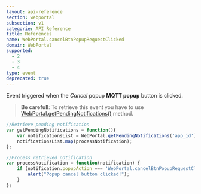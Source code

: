 ```yaml
---
layout: api-reference
section: webportal
subsection: v1
categorie: API Reference
title: References
name: WebPortal.cancelBtnPopupRequestClicked
domain: WebPortal
supported:
  - 2
  - 3
  - 4
type: event
deprecated: true
---
```


Event triggered when the *Cancel* popup **MQTT popup** button is clicked.

> **Be carefull**: To retrieve this event you have to use [WebPortal.getPendingNotifications()]({{site.baseurl}}/webportal/v1/api-reference/webportal-getpendingnotifications#article) method.

```javascript
//Retrieve pending notification
var getPendingNotifications = function(){
	var notificationsList = WebPortal.getPendingNotifications('app_id');
	notificationsList.map(processNotification);
};

//Process retrieved notification
var processNotification = function(notification) {
	if (notification.popupAction === 'WebPortal.cancelBtnPopupRequestClicked') {
		alert("Popup cancel button clicked!");
	}
}; 
```